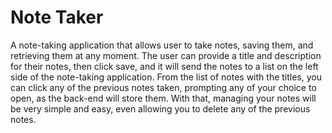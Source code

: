 # Note Taker

A note-taking application that allows user to take notes, saving them, and retrieving them at any moment. The user can provide a title and description for their notes, then click save, and it will send the notes to a list on the left side of the note-taking application. From the list of notes with the titles, you can click any of the previous notes taken, prompting any of your choice to open, as the back-end will store them. With that, managing your notes will be very simple and easy, even allowing you to delete any of the previous notes.